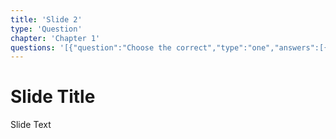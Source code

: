 ```yaml
---
title: 'Slide 2'
type: 'Question'
chapter: 'Chapter 1'
questions: '[{"question":"Choose the correct","type":"one","answers":[{"title":"This is the correct answer","correct":true},{"title":"This is the wrong answer","correct":false}]},{"question":"Choose the correct","type":"one","answers":[{"title":"This is the correct answer","correct":true},{"title":"This is the wrong answer","correct":false}]},{"question":"This is text","type":"text","answers":null}]'
---
```

# Slide Title
Slide Text
    